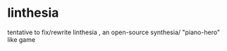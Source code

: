 linthesia
=========

tentative to fix/rewrite linthesia , an open-source synthesia/ "piano-hero" like game
